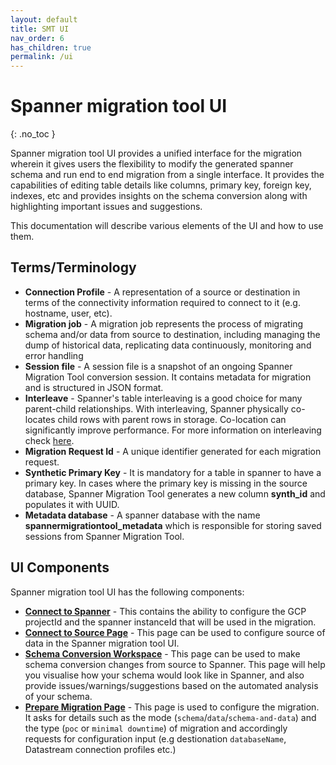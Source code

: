 ```yaml
---
layout: default
title: SMT UI
nav_order: 6
has_children: true
permalink: /ui
---
```


# Spanner migration tool UI
{: .no_toc }

Spanner migration tool UI provides a unified interface for the migration wherein it gives users
the flexibility to modify the generated spanner schema and run end to end migration from
a single interface. It provides the capabilities of editing table details like columns,
primary key, foreign key, indexes, etc and provides insights on the schema conversion
along with highlighting important issues and suggestions.

This documentation will describe various elements of the UI and how to use them.

## Terms/Terminology

- **Connection Profile** - A representation of a source or destination in terms of the connectivity information required to connect to it (e.g. hostname, user, etc).
- **Migration job** - A migration job represents the process of migrating schema and/or data from source to destination, including managing the dump of historical data, replicating data continuously, monitoring and error handling
- **Session file** - A session file is a snapshot of an ongoing Spanner Migration Tool conversion session. It contains metadata for migration and is structured in JSON format.
- **Interleave** - Spanner's table interleaving is a good choice for many parent-child relationships. With interleaving, Spanner physically co-locates child rows with parent rows in storage. Co-location can significantly improve performance. For more information on interleaving check [here](https://cloud.google.com/spanner/docs/schema-and-data-model#parent-child).
- **Migration Request Id** - A unique identifier generated for each migration request.
- **Synthetic Primary Key** - It is mandatory for a table in spanner to have a primary key. In cases where the primary key is missing in the source database, Spanner Migration Tool generates a new column **synth_id** and populates it with UUID.
- **Metadata database** - A spanner database with the name **spannermigrationtool_metadata** which is responsible for storing saved sessions from Spanner Migration Tool.

## UI Components

Spanner migration tool UI has the following components:

- **[Connect to Spanner](./connect-spanner.md)** - This contains the ability to configure the GCP projectId and the spanner instanceId that will be used in the migration.
- **[Connect to Source Page](./connect-source.md)** - This page can be used to configure source of data in the Spanner migration tool UI.
- **[Schema Conversion Workspace](./schema-conv/schema-conv.md)** - This page can be used to make schema conversion changes from source to Spanner. This page will help you visualise how your schema would look like in Spanner, and also provide issues/warnings/suggestions based on the automated analysis of your schema.
- **[Prepare Migration Page](./prepare-migration/prepare.md)** - This page is used to configure the migration. It asks for details such as the mode (`schema`/`data`/`schema-and-data`) and the type (`poc` or `minimal downtime`) of migration and accordingly requests for configuration input (e.g destionation `databaseName`, Datastream connection profiles etc.)
